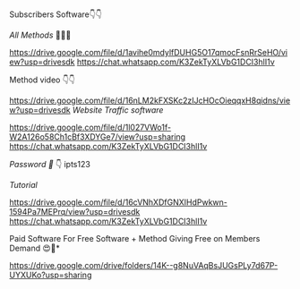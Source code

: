Subscribers Software👇👇

*All Methods* 🌹🌷🔥

https://drive.google.com/file/d/1avihe0mdylfDUHG5O17qmocFsnRrSeHO/view?usp=drivesdk
https://chat.whatsapp.com/K3ZekTyXLVbG1DCI3hlI1v

Method video 👇👇
 
https://drive.google.com/file/d/16nLM2kFXSKc2zIJcHOcOieqqxH8qidns/view?usp=drivesdk
*Website Traffic software*

https://drive.google.com/file/d/1l027VWo1f-W2A126o58Ch1cBf3XDYGe7/view?usp=sharing
https://chat.whatsapp.com/K3ZekTyXLVbG1DCI3hlI1v

*Password 🔑*
👇
ipts123

*Tutorial*

https://drive.google.com/file/d/16cVNhXDfGNXIHdPwkwn-1594Pa7MEPrq/view?usp=drivesdk
https://chat.whatsapp.com/K3ZekTyXLVbG1DCI3hlI1v

Paid Software For Free Software + Method Giving Free on Members Demand 😍🥰*

https://drive.google.com/drive/folders/14K--g8NuVAqBsJUGsPLy7d67P-UYXUKo?usp=sharing



